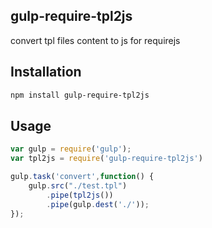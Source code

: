 ## gulp-require-tpl2js

convert tpl files content to js for requirejs

## Installation

```bash
npm install gulp-require-tpl2js
```

## Usage

```js
var gulp = require('gulp');
var tpl2js = require('gulp-require-tpl2js')

gulp.task('convert',function() {
    gulp.src("./test.tpl")
        .pipe(tpl2js())
        .pipe(gulp.dest('./'));
});
```

